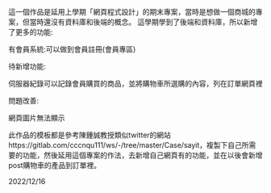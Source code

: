 這一個作品是延用上學期「網頁程式設計」的期末專案，當時是想做一個商城的專案，但當時還沒有資料庫和後端的概念。
這學期學到了後端和資料庫，所以新增了更多的功能:

有會員系統:可以做到會員註冊(會員專區)

待新增功能:

伺服器紀錄可以記錄會員購買的商品，並將購物車所選購的內容，列在訂單網頁裡

問題改善:

網頁圖片無法顯示

此作品的模板都是參考陳鍾誠教授類似twitter的網站https://gitlab.com/cccnqu111/ws/-/tree/master/Case/sayit，複製下自己所需要的功能，然後延用這個專案的作法，去新增自己網頁有的功能，並在以後會新增post購物車的產品到訂單裡。

2022/12/16